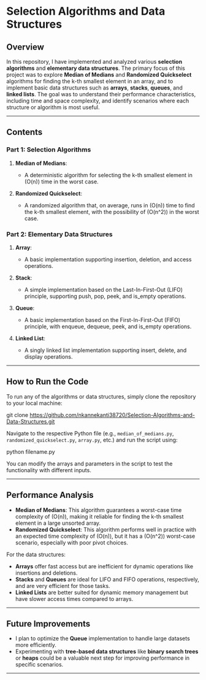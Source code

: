 # Selection Algorithms and Data Structures

## Overview

In this repository, I have implemented and analyzed various **selection algorithms** and **elementary data structures**. The primary focus of this project was to explore **Median of Medians** and **Randomized Quickselect** algorithms for finding the k-th smallest element in an array, and to implement basic data structures such as **arrays**, **stacks**, **queues**, and **linked lists**. The goal was to understand their performance characteristics, including time and space complexity, and identify scenarios where each structure or algorithm is most useful.

---

## Contents

### Part 1: Selection Algorithms

1. **Median of Medians**:
   - A deterministic algorithm for selecting the k-th smallest element in \(O(n)\) time in the worst case.
   
2. **Randomized Quickselect**:
   - A randomized algorithm that, on average, runs in \(O(n)\) time to find the k-th smallest element, with the possibility of \(O(n^2)\) in the worst case.

### Part 2: Elementary Data Structures

1. **Array**:
   - A basic implementation supporting insertion, deletion, and access operations.
   
2. **Stack**:
   - A simple implementation based on the Last-In-First-Out (LIFO) principle, supporting push, pop, peek, and is_empty operations.

3. **Queue**:
   - A basic implementation based on the First-In-First-Out (FIFO) principle, with enqueue, dequeue, peek, and is_empty operations.

4. **Linked List**:
   - A singly linked list implementation supporting insert, delete, and display operations.

---

## How to Run the Code

To run any of the algorithms or data structures, simply clone the repository to your local machine:

git clone https://github.com/nkannekanti38720/Selection-Algorithms-and-Data-Structures.git



Navigate to the respective Python file (e.g., `median_of_medians.py`, `randomized_quickselect.py`, `array.py`, etc.) and run the script using:

python filename.py


You can modify the arrays and parameters in the script to test the functionality with different inputs.

---

## Performance Analysis

- **Median of Medians**: This algorithm guarantees a worst-case time complexity of \(O(n)\), making it reliable for finding the k-th smallest element in a large unsorted array.
- **Randomized Quickselect**: This algorithm performs well in practice with an expected time complexity of \(O(n)\), but it has a \(O(n^2)\) worst-case scenario, especially with poor pivot choices.
  
For the data structures:
- **Arrays** offer fast access but are inefficient for dynamic operations like insertions and deletions.
- **Stacks** and **Queues** are ideal for LIFO and FIFO operations, respectively, and are very efficient for those tasks.
- **Linked Lists** are better suited for dynamic memory management but have slower access times compared to arrays.

---

## Future Improvements

- I plan to optimize the **Queue** implementation to handle large datasets more efficiently.
- Experimenting with **tree-based data structures** like **binary search trees** or **heaps** could be a valuable next step for improving performance in specific scenarios.

---
